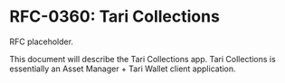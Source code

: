# RFC-0360: Tari Collections

RFC placeholder.

This document will describe the Tari Collections app. Tari Collections is essentially an Asset Manager + Tari Wallet
client application.